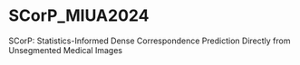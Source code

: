# SCorP_MIUA2024
SCorP: Statistics-Informed Dense Correspondence Prediction Directly from Unsegmented Medical Images

